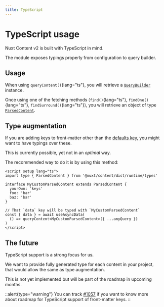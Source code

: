 ```yaml
---
title: TypeScript
---
```


# TypeScript usage

Nuxt Content v2 is built with TypeScript in mind.

The module exposes typings properly from configuration to query builder.

## Usage

When using `queryContent()`{lang="ts"}, you will retrieve a [`QueryBuilder`](https://github.com/nuxt/content/blob/main/src/runtime/types.d.ts#L128) instance.

Once using one of the fetching methods (`find()`{lang="ts"}, `findOne()`{lang="ts"}, `findSurround()`{lang="ts"}), you will retrieve an object of type [`ParsedContent`](https://github.com/nuxt/content/blob/main/src/runtime/types.d.ts#L128).

## Type augmentation

If you are adding keys to front-matter other than the [defaults key](/guide/writing/markdown#front-matter), you might want to have typings over these.

This is currently possible, yet not in an _optimal_ way.

The recommended way to do it is by using this method:

```vue
<script setup lang="ts">
import type { ParsedContent } from '@nuxt/content/dist/runtime/types'

interface MyCustomParsedContent extends ParsedContent {
  yourOwn: 'keys'
  foo: 'bar'
  baz: 'bar'
}

// That `data` key will be typed with `MyCustomParsedContent`
const { data } = await useAsyncData(
  () => queryContent<MyCustomParsedContent>({ ...anyQuery })
)
</script>
```

## The future

TypeScript support is a strong focus for us.

We want to provide fully generated type for each content in your project, that would allow the same as type augmentation.

This is not yet implemented but will be part of the roadmap in upcoming months.

::alert{type="warning"}
You can track [#1057](https://github.com/nuxt/content/issues/1057) if you want to know more about roadmap for TypeScript support of front-matter keys.
::
